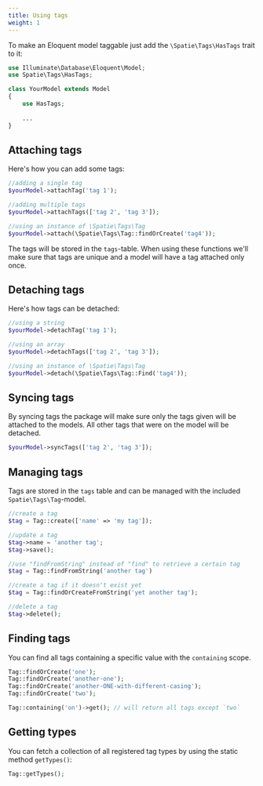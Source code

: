 ```yaml
---
title: Using tags
weight: 1
---
```


To make an Eloquent model taggable just add the `\Spatie\Tags\HasTags` trait to it:

```php
use Illuminate\Database\Eloquent\Model;
use Spatie\Tags\HasTags;

class YourModel extends Model
{
    use HasTags;
    
    ...
}
```

## Attaching tags

Here's how you can add some tags:

```php
//adding a single tag
$yourModel->attachTag('tag 1');

//adding multiple tags
$yourModel->attachTags(['tag 2', 'tag 3']);

//using an instance of \Spatie\Tags\Tag
$yourModel->attach(\Spatie\Tags\Tag::findOrCreate('tag4'));
```

The tags will be stored in the `tags`-table. When using these functions we'll make sure that tags are unique and a model will have a tag attached only once.

## Detaching tags

Here's how tags can be detached:

```php
//using a string
$yourModel->detachTag('tag 1');

//using an array
$yourModel->detachTags(['tag 2', 'tag 3']);

//using an instance of \Spatie\Tags\Tag
$yourModel->detach(\Spatie\Tags\Tag::Find('tag4'));
```

## Syncing tags

By syncing tags the package will make sure only the tags given will be attached to the models. All other tags that were on the model will be detached.

```php
$yourModel->syncTags(['tag 2', 'tag 3']);
```

## Managing tags

Tags are stored in the `tags` table and can be managed with the included `Spatie\Tags\Tag`-model.

```php
//create a tag
$tag = Tag::create(['name' => 'my tag']);

//update a tag
$tag->name = 'another tag';
$tag->save();

//use "findFromString" instead of "find" to retrieve a certain tag
$tag = Tag::findFromString('another tag')

//create a tag if it doesn't exist yet
$tag = Tag::findOrCreateFromString('yet another tag');

//delete a tag
$tag->delete();
```

## Finding tags

You can find all tags containing a specific value with the `containing` scope.

```php
Tag::findOrCreate('one');
Tag::findOrCreate('another-one');
Tag::findOrCreate('another-ONE-with-different-casing');
Tag::findOrCreate('two');

Tag::containing('on')->get(); // will return all tags except `two`
```

## Getting types

You can fetch a collection of all registered tag types by using the static method `getTypes()`:

```php
Tag::getTypes();
```
